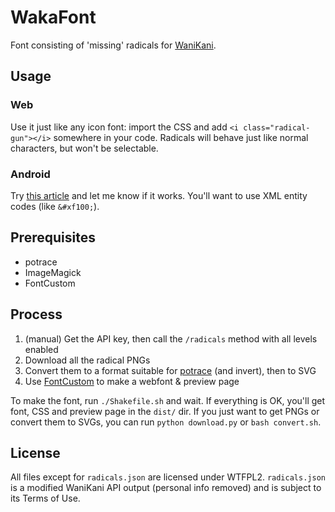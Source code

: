 # WakaFont

Font consisting of 'missing' radicals for [WaniKani][wk].

## Usage

### Web

Use it just like any icon font: import the CSS and add `<i class="radical-gun"></i>` somewhere in your code. Radicals will behave just like normal characters, but won't be selectable.

### Android

Try [this article][bbcoder] and let me know if it works. You'll want to use XML entity codes (like `&#xf100;`).

[bbcoder]: http://www.barebonescoder.com/2010/05/android-development-using-custom-fonts/

## Prerequisites

* potrace
* ImageMagick
* FontCustom

## Process

1. (manual) Get the API key, then call the `/radicals` method with all levels enabled
2. Download all the radical PNGs
3. Convert them to a format suitable for [potrace][pt] (and invert), then to SVG
4. Use [FontCustom][fc] to make a webfont & preview page

To make the font, run `./Shakefile.sh` and wait. If everything is OK, you'll get font, CSS and preview page in the `dist/` dir. If you just want to get PNGs or convert them to SVGs, you can run `python download.py` or `bash convert.sh`.

## License

All files except for `radicals.json` are licensed under WTFPL2. `radicals.json` is a modified WaniKani API output (personal info removed) and is subject to its Terms of Use.

[wk]: https://wanikani.com/
[pt]: http://potrace.sourceforge.net/
[fc]: http://fontcustom.com/